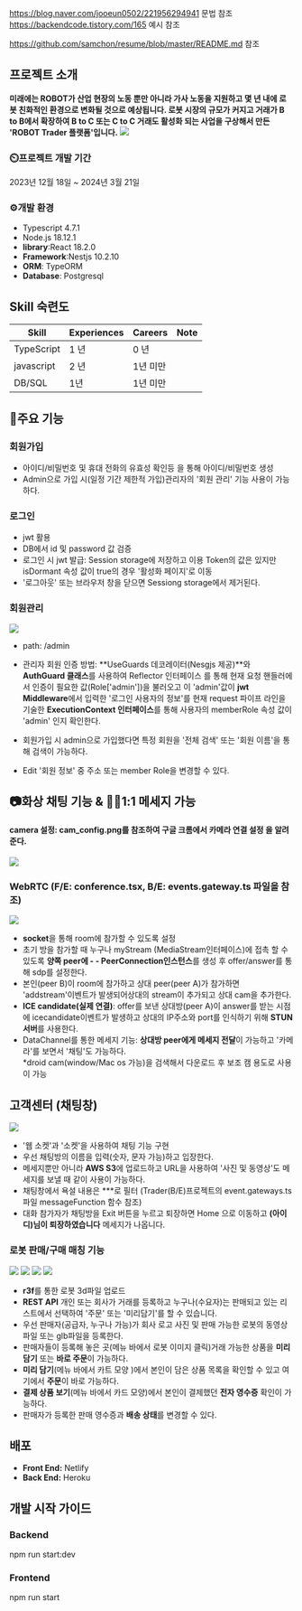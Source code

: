 
https://blog.naver.com/jooeun0502/221956294941 문법 참조
https://backendcode.tistory.com/165 예시 참조 

https://github.com/samchon/resume/blob/master/README.md 참조

## 프로젝트 소개 
 **미래에는 ROBOT가 산업 현장의 노동 뿐만 아니라 가사 노동을 지원하고 몇 년 내에 로봇 친화적인 환경으로 변화될 것으로 예상됩니다. 로봇 시장의 규모가 커지고 거래가 B to B에서 확장하여 B to C 또는 C to C 거래도 활성화 되는 사업을 구상해서 만든 'ROBOT Trader 플랫폼'입니다.**
 <img src="https://github.com/ohsoomansour/Trader/assets/98678172/d4ad738d-3674-48fd-96f6-df99aad75ebe">

### ⏲️프로젝트 개발 기간
 2023년 12월 18일 ~ 2024년 3월 21일

### ⚙️개발 환경
 + Typescript 4.7.1
 + Node.js 18.12.1
 + **library**:React 18.2.0
 + **Framework**:Nestjs 10.2.10
 + **ORM**: TypeORM 
 + **Database**: Postgresql

## Skill 숙련도 
Skill        | Experiences | Careers  | Note
-------------|-------------|--------- |-------
TypeScript   | 1 년        | 0 년      | 
javascript   | 2 년        | 1년 미만  | 
DB/SQL       | 1년         | 1년 미만  | 

## 📌주요 기능 

### 회원가입

 - 아이디/비밀번호 및 휴대 전화의 유효성 확인등 을 통해 아이디/비밀번호 생성  
 - Admin으로 가입 시(일정 기간 제한적 가입)관리자의 '회원 관리' 기능 사용이 가능하다.   
### 로그인 

 - jwt 활용 
 - DB에서 id 및 password 값 검증
 - 로그인 시 jwt 발급: Session storage에 저장하고 이용
   Token의 값은 있지만 isDormant 속성 값이 true의 경우 '활성화 페이지'로 이동 
 - '로그아웃' 또는 브라우저 창을 닫으면 Sessiong storage에서 제거된다. 

### 회원관리
  <img src="https://github.com/ohsoomansour/Trader/assets/98678172/bdaa72f1-d7c7-4c06-b746-0b1dc2bf1cfe">
 
 - path: /admin
 - 관리자 회원 인증 방법: **UseGuards 데코레이터(Nesgjs 제공)**와 **AuthGuard 클래스**를 사용하여 Reflector 인터페이스 를 통해 현재 요청 핸들러에서 인증이 필요한 값(Role['admin'])을 불러오고 이 'admin'값이 **jwt Middleware**에서 입력한 '로그인 사용자의 정보'를 현재 request 파이프 라인을 기술한 **ExecutionContext 인터페이스**를 통해 사용자의 memberRole 속성 값이 'admin' 인지 확인한다.  

 - 회원가입 시 admin으로 가입했다면 특정 회원을 '전체 검색' 또는 '회원 이름'을 통해 검색이 가능하다. 
 - Edit '회원 정보' 중 주소 또는 member Role을 변경할 수 있다.   

## 📷화상 채팅 기능 & 🙇‍♀️1:1 메세지 가능  
  #### **camera 설정**: cam_config.png를 참조하여 **구글 크롬에서 카메라 연결 설정** 을 알려준다. 
  <img src="https://github.com/ohsoomansour/Trader/assets/98678172/40c2a096-9775-4099-88f2-c33b4c124ac9"> 

 ### WebRTC (F/E: conference.tsx, B/E: events.gateway.ts 파일을 참조)
 <img src="https://github.com/ohsoomansour/Trader/assets/98678172/0df07dcf-9f38-4e71-8991-caec61728a36 ">

 - **socket**을 통해 room에 참가할 수 있도록 설정 
 - 초기 방을 참가할 때 누구나 myStream (MediaStream인터페이스)에 접촉 할 수 있도록 **양쪽 peer에 - - PeerConnection인스턴스**를 생성 후 offer/answer를 통해 sdp를 설정한다.    
 - 본인(peer B)이 room에 참가하고 상대 peer(peer A)가 참가하면 'addstream'이벤트가 발생되어상대의 stream이 추가되고 상대 cam을 추가한다.
 - **ICE candidate(실제 연결)**: offer를 보낸 상대방(peer A)이 answer를 받는 시점에 icecandidate이벤트가 발생하고 상대의 IP주소와 port를 인식하기 위해 **STUN 서버**를 사용한다.  
 - DataChannel를 통한 메세지 기능: **상대방 peer에게 메세지 전달**이 가능하고 '카메라'를 보면서 '채팅'도 가능하다.   
   *droid cam(window/Mac os 가능)을 검색해서 다운로드 후 보조 캠 용도로 사용이 가능   
 

## 고객센터 (채팅창) 
   <img src="https://github.com/ohsoomansour/Trader/assets/98678172/6a6dcbd5-34d4-4a6a-bff5-b085c7afc644"> 
 
 - '웹 소켓'과 '소켓'을 사용하여 채팅 기능 구현 
 - 우선 채팅방의 이름을 입력(숫자, 문자 가능)하고 입장한다. 
 - 메세지뿐만 아니라 **AWS S3**에 업로드하고 URL을 사용하여 '사진 및 동영상'도 메세지를 보낼 때 같이 사용이 가능하다.
 - 채팅창에서 욕설 내용은 ***로 필터 (Trader(B/E)프로젝트의 event.gateways.ts파일 messageFunction 함수 참조) 
 - 대화 참가자가 채팅방을 Exit 버튼을 누르고 퇴장하면 Home 으로 이동하고 **(아이디)님이 퇴장하였습니다** 메세지가 나옵니다.
 

### 로봇 판매/구매 매칭 기능 
  <img src=" 등록 URL ">
  <img src=" 구매URL ">
  <img src=" 미리담기 URL ">
  <img src=" 배송 설명 URL ">

 - **r3f**를 통한 로봇 3d파일 업로드 
 - **REST API** 개인 또는 회사가 거래를 등록하고 누구나(수요자)는 판매되고 있는 리스트에서 선택하여 '주문' 또는 '미리담기'를 할 수 있습니다.  
 - 우선 판매자(공급자, 누구나 가능)가 회사 로고 사진 및 판매 가능한 로봇의 동영상 파일 또는 glb파일을 등록한다. 
 - 판매자들이 등록해 놓은 곳(메뉴 바에서 로봇 이미지 클릭)거래 가능한 상품을 **미리 담기** 또는 **바로 주문**이 가능하다.
 - **미리 담기**(메뉴 바에서 카트 모양 )에서 본인이 담은 상품 목록을 확인할 수 있고 여기에서 **주문**이 바로 가능하다.
 - **결제 상품 보기**(메뉴 바에서 카드 모양)에서 본인이 결제했던 **전자 영수증** 확인이 가능하다.  
 - 판매자가 등록한 판매 영수증과 **배송 상태**를 변경할 수 있다. 


## 배포
 - **Front End:** Netlify 
 - **Back End:** Heroku 

## 개발 시작 가이드
### Backend 
npm run start:dev 
### Frontend
npm run start